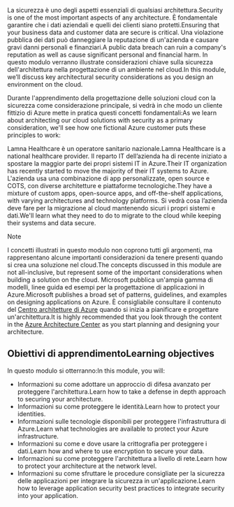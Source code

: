 <span data-ttu-id="73cc3-101">La sicurezza è uno degli aspetti essenziali di qualsiasi architettura.</span><span class="sxs-lookup"><span data-stu-id="73cc3-101">Security is one of the most important aspects of any architecture.</span></span> <span data-ttu-id="73cc3-102">È fondamentale garantire che i dati aziendali e quelli dei clienti siano protetti.</span><span class="sxs-lookup"><span data-stu-id="73cc3-102">Ensuring that your business data and customer data are secure is critical.</span></span> <span data-ttu-id="73cc3-103">Una violazione pubblica dei dati può danneggiare la reputazione di un'azienda e causare gravi danni personali e finanziari.</span><span class="sxs-lookup"><span data-stu-id="73cc3-103">A public data breach can ruin a company's reputation as well as cause significant personal and financial harm.</span></span> <span data-ttu-id="73cc3-104">In questo modulo verranno illustrate considerazioni chiave sulla sicurezza dell'architettura nella progettazione di un ambiente nel cloud.</span><span class="sxs-lookup"><span data-stu-id="73cc3-104">In this module, we’ll discuss key architectural security considerations as you design an environment on the cloud.</span></span>

<span data-ttu-id="73cc3-105">Durante l'apprendimento della progettazione delle soluzioni cloud con la sicurezza come considerazione principale, si vedrà in che modo un cliente fittizio di Azure mette in pratica questi concetti fondamentali:</span><span class="sxs-lookup"><span data-stu-id="73cc3-105">As we learn about architecting our cloud solutions with security as a primary consideration, we'll see how one fictional Azure customer puts these principles to work:</span></span>

<span data-ttu-id="73cc3-106">Lamna Healthcare è un operatore sanitario nazionale.</span><span class="sxs-lookup"><span data-stu-id="73cc3-106">Lamna Healthcare is a national healthcare provider.</span></span> <span data-ttu-id="73cc3-107">Il reparto IT dell’azienda ha di recente iniziato a spostare la maggior parte dei propri sistemi IT in Azure.</span><span class="sxs-lookup"><span data-stu-id="73cc3-107">Their IT organization has recently started to move the majority of their IT systems to Azure.</span></span> <span data-ttu-id="73cc3-108">L'azienda usa una combinazione di app personalizzate, open source e COTS, con diverse architetture e piattaforme tecnologiche.</span><span class="sxs-lookup"><span data-stu-id="73cc3-108">They have a mixture of custom apps, open-source apps, and off-the-shelf applications, with varying architectures and technology platforms.</span></span> <span data-ttu-id="73cc3-109">Si vedrà cosa l’azienda deve fare per la migrazione al cloud mantenendo sicuri i propri sistemi e dati.</span><span class="sxs-lookup"><span data-stu-id="73cc3-109">We'll learn what they need to do to migrate to the cloud while keeping their systems and data secure.</span></span>

> [!NOTE]
> <span data-ttu-id="73cc3-110">I concetti illustrati in questo modulo non coprono tutti gli argomenti, ma rappresentano alcune importanti considerazioni da tenere presenti quando si crea una soluzione nel cloud.</span><span class="sxs-lookup"><span data-stu-id="73cc3-110">The concepts discussed in this module are not all-inclusive, but represent some of the important considerations when building a solution on the cloud.</span></span> <span data-ttu-id="73cc3-111">Microsoft pubblica un'ampia gamma di modelli, linee guida ed esempi per la progettazione di applicazioni in Azure.</span><span class="sxs-lookup"><span data-stu-id="73cc3-111">Microsoft publishes a broad set of patterns, guidelines, and examples on designing applications on Azure.</span></span> <span data-ttu-id="73cc3-112">È consigliabile consultare il contenuto del [Centro architetture di Azure](https://docs.microsoft.com/azure/architecture/) quando si inizia a pianificare e progettare un'architettura.</span><span class="sxs-lookup"><span data-stu-id="73cc3-112">It is highly recommended that you look through the content in the [Azure Architecture Center](https://docs.microsoft.com/azure/architecture/) as you start planning and designing your architecture.</span></span>

## <a name="learning-objectives"></a><span data-ttu-id="73cc3-113">Obiettivi di apprendimento</span><span class="sxs-lookup"><span data-stu-id="73cc3-113">Learning objectives</span></span>

<span data-ttu-id="73cc3-114">In questo modulo si otterranno:</span><span class="sxs-lookup"><span data-stu-id="73cc3-114">In this module, you will:</span></span>

- <span data-ttu-id="73cc3-115">Informazioni su come adottare un approccio di difesa avanzato per proteggere l'architettura.</span><span class="sxs-lookup"><span data-stu-id="73cc3-115">Learn how to take a defense in depth approach to securing your architecture.</span></span>
- <span data-ttu-id="73cc3-116">Informazioni su come proteggere le identità.</span><span class="sxs-lookup"><span data-stu-id="73cc3-116">Learn how to protect your identities.</span></span>
- <span data-ttu-id="73cc3-117">Informazioni sulle tecnologie disponibili per proteggere l'infrastruttura di Azure.</span><span class="sxs-lookup"><span data-stu-id="73cc3-117">Learn what technologies are available to protect your Azure infrastructure.</span></span>
- <span data-ttu-id="73cc3-118">Informazioni su come e dove usare la crittografia per proteggere i dati.</span><span class="sxs-lookup"><span data-stu-id="73cc3-118">Learn how and where to use encryption to secure your data.</span></span>
- <span data-ttu-id="73cc3-119">Informazioni su come proteggere l'architettura a livello di rete.</span><span class="sxs-lookup"><span data-stu-id="73cc3-119">Learn how to protect your architecture at the network level.</span></span>
- <span data-ttu-id="73cc3-120">Informazioni su come sfruttare le procedure consigliate per la sicurezza delle applicazioni per integrare la sicurezza in un'applicazione.</span><span class="sxs-lookup"><span data-stu-id="73cc3-120">Learn how to leverage application security best practices to integrate security into your application.</span></span>